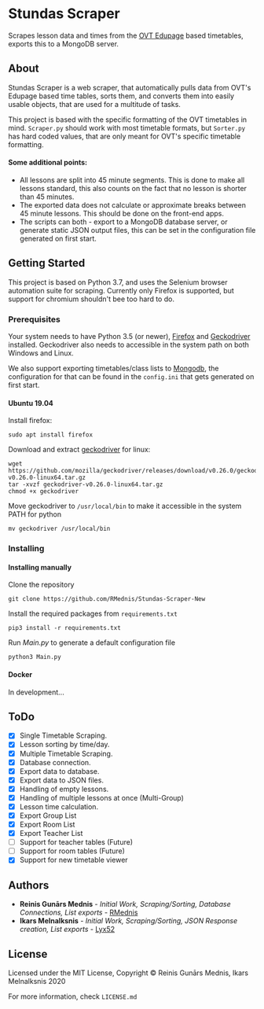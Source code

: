 # Stundas Scraper

Scrapes lesson data and times from the [OVT Edupage](https://ogrestehnikums.edupage.org) based timetables, exports this 
to a MongoDB server.

## About
Stundas Scraper is a web scraper, that automatically pulls data from OVT's Edupage based time tables, sorts them, and
converts them into easily usable objects, that are used for a multitude of tasks.  

This project is based with the specific formatting of the OVT timetables in mind. `Scraper.py` should work with most 
timetable formats, but `Sorter.py` has hard coded values, that are only meant for OVT's specific timetable formatting.

#### Some additional points:

- All lessons are split into 45 minute segments. This is done to make all lessons standard, this also counts on the fact
that no lesson is shorter than 45 minutes.
- The exported data does not calculate or approximate breaks between 45 minute lessons. This should be done on the 
front-end apps.
- The scripts can both - export to a MongoDB database server, or generate static JSON output files, this can be set
in the configuration file generated on first start.


## Getting Started

This project is based on Python 3.7, and uses the Selenium browser automation suite for scraping.
Currently only Firefox is supported, but support for chromium shouldn't bee too hard to do.

### Prerequisites
Your system needs to have Python 3.5 (or newer), [Firefox](https://www.mozilla.org/en-US/firefox/new/) and [Geckodriver](https://github.com/mozilla/geckodriver/releases) installed. 
Geckodriver also needs to accessible in the system path on both Windows and Linux.

We also support exporting timetables/class lists to [Mongodb](https://www.mongodb.com), the configuration for that can
be found in the `config.ini` that gets generated on first start.  
 

#### Ubuntu 19.04
Install firefox: 
```
sudo apt install firefox 
```

Download and extract [geckodriver](https://github.com/mozilla/geckodriver/releases/latest) for linux: 
```
wget https://github.com/mozilla/geckodriver/releases/download/v0.26.0/geckodriver-v0.26.0-linux64.tar.gz 
tar -xvzf geckodriver-v0.26.0-linux64.tar.gz
chmod +x geckodriver
```
Move geckodriver to `/usr/local/bin` to make it accessible in the system PATH for python
```
mv geckodriver /usr/local/bin
```

### Installing


#### Installing manually
Clone the repository
```
git clone https://github.com/RMednis/Stundas-Scraper-New
```
Install the required packages from `requirements.txt`
```
pip3 install -r requirements.txt
```
Run *Main.py* to generate a default configuration file  
```
python3 Main.py
```
#### Docker

In development...

## ToDo
- [x] Single Timetable Scraping.
- [x] Lesson sorting by time/day.
- [x] Multiple Timetable Scraping.
- [x] Database connection.
- [x] Export data to database.
- [X] Export data to JSON files.
- [x] Handling of empty lessons.
- [x] Handling of multiple lessons at once (Multi-Group)
- [x] Lesson time calculation.
- [x] Export Group List
- [x] Export Room List
- [x] Export Teacher List
- [ ] Support for teacher tables (Future)
- [ ] Support for room tables (Future)
- [x] Support for new timetable viewer

## Authors

* **Reinis Gunārs Mednis** - *Initial Work, Scraping/Sorting, Database Connections, List exports* - [RMednis](https://github.com/RMednis)
* **Ikars Melnalksnis** - *Initial Work, Scraping/Sorting, JSON Response creation, List exports* - [Lyx52](https://github.com/Lyx52)

## License

Licensed under the MIT License, Copyright © Reinis Gunārs Mednis, Ikars Melnalksnis 2020

For more information, check ``LICENSE.md``


